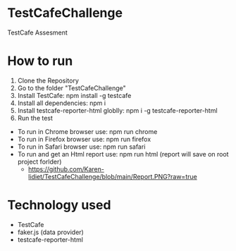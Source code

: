 # TestCafeChallenge
TestCafe Assesment

# How to run
1. Clone the Repository
2. Go to the folder "TestCafeChallenge"
3. Install TestCafe: npm install -g testcafe
4. Install all dependencies: npm i
5. Install testcafe-reporter-html globlly: npm i -g testcafe-reporter-html
6. Run the test
- To run in Chrome browser use: npm run chrome
- To run in Firefox browser use: npm run firefox
- To run in Safari browser use: npm run safari
- To run and get an Html report use: npm run html (report will save on root project forlder)
  - https://github.com/Karen-lidiet/TestCafeChallenge/blob/main/Report.PNG?raw=true
    
# Technology used
- TestCafe
- faker.js (data provider)
- testcafe-reporter-html 
